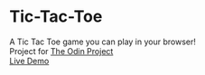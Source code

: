 # Tic-Tac-Toe

A Tic Tac Toe game you can play in your browser!\
Project for [The Odin Project](https://Theodinproject.com)\
[Live Demo]()